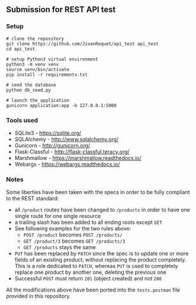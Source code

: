 ## Submission for REST API test

### Setup

```shell
# clone the repository
git clone https://github.com/JivanRoquet/api_test api_test
cd api_test

# setup Python3 virtual environment
python3 -m venv venv
source venv/bin/activate
pip install -r requirements.txt

# seed the database
python db_seed.py

# launch the application
gunicorn application:app -b 127.0.0.1:5000
```

### Tools used

- SQLite3 - https://sqlite.org/
- SQLAlchemy - http://www.sqlalchemy.org/
- Gunicorn - http://gunicorn.org/
- Flask-Classful - http://flask-classful.teracy.org/
- Marshmallow - https://marshmallow.readthedocs.io/
- Webargs - https://webargs.readthedocs.io/

### Notes

Some liberties have been taken with the specs in order to be fully compliant to the REST standard:

- all `/product` routes have been changed to `/products` in order to have one single route for one single resource
- a trailing slash has been added to all ending roots except `GET`
- See following examples for the two rules above:
  - `POST /product` becomes `POST /products/`
  - `GET /product/3` becomes `GET /products/3`
  - `GET /products` stays the same
- `PUT` has been replaced by `PATCH` since the spec is to update one or more fields of an existing product,
  without replacing the product completely.
  This is a role dedicated to `PATCH`, whereas `PUT` is used to completely replace one product
  by another one, deleting the previous one
- Successful `POST` must return `201` (object created) and not `200`

All the modifications above have been ported into the `tests.postman` file provided in this repository.
